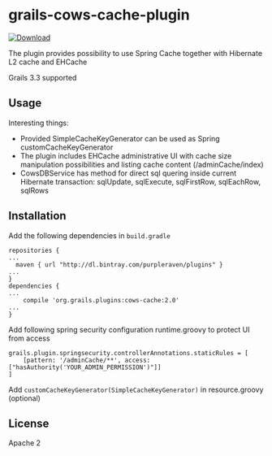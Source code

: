 # grails-cows-cache-plugin
[ ![Download](https://api.bintray.com/packages/purpleraven/plugins/grails-cows-cache-plugin/images/download.svg) ](https://bintray.com/purpleraven/plugins/grails-cows-cache-plugin/_latestVersion)

The plugin provides possibility to use Spring Cache together with Hibernate L2 cache and EHCache 

Grails 3.3 supported 

Usage
-----
Interesting things:
* Provided SimpleCacheKeyGenerator can be used as Spring customCacheKeyGenerator
* The plugin includes EHCache administrative UI with cache size manipulation possibilities and listing cache content (/adminCache/index)
* CowsDBService has method for direct sql quering inside current Hibernate transaction: sqlUpdate, sqlExecute, sqlFirstRow, sqlEachRow, sqlRows
   
      
Installation
------------

Add the following dependencies in `build.gradle`
```
repositories {
...
  maven { url "http://dl.bintray.com/purpleraven/plugins" }
...
}
dependencies {
...
    compile 'org.grails.plugins:cows-cache:2.0'
...
}
```

      
Add following spring security configuration runtime.groovy to protect UI from access 
```
grails.plugin.springsecurity.controllerAnnotations.staticRules = [
    [pattern: '/adminCache/**', access:["hasAuthority('YOUR_ADMIN_PERMISSION')"]]
]
```

Add `customCacheKeyGenerator(SimpleCacheKeyGenerator)` in resource.groovy (optional)
      
License
-------
Apache 2     